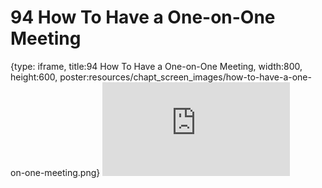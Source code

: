 # 94 How To Have a One-on-One Meeting
 
{type: iframe, title:94 How To Have a One-on-One Meeting, width:800, height:600, poster:resources/chapt_screen_images/how-to-have-a-one-on-one-meeting.png}
![](https://datatrail-jhu.github.io/DataTrail_ReOrg/no_toc/how-to-have-a-one-on-one-meeting.html)
 

 

